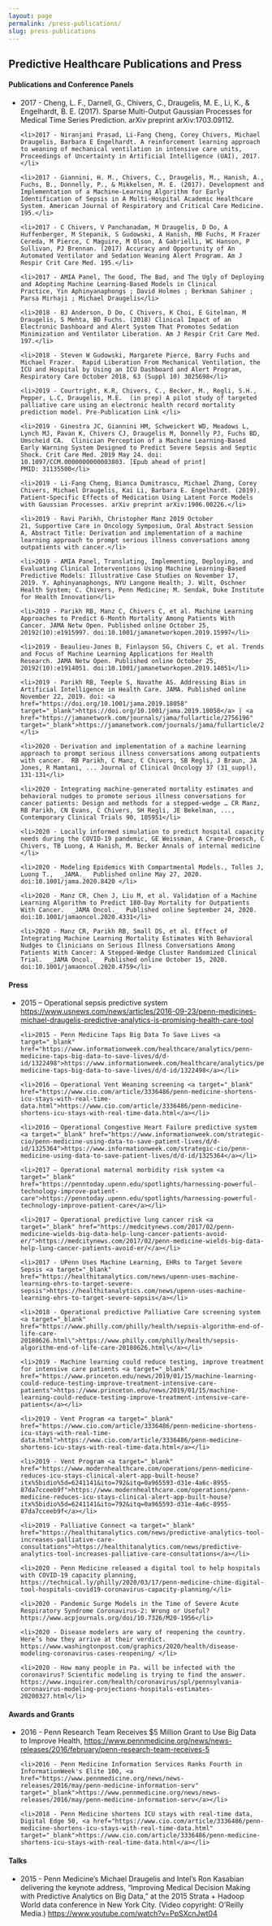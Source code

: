 ```yaml
---
layout: page
permalink: /press-publications/
slug: press-publications
---
```



<h2 class="blue-text text-darken-4">Predictive Healthcare Publications and Press</h2>
<h4>Publications and Conference Panels</h4>
<ul>
	<li>2017 - Cheng, L. F., Darnell, G., Chivers, C., Draugelis, M. E., Li, K., & Engelhardt, B. E. (2017). Sparse Multi-Output Gaussian Processes for Medical Time Series Prediction. arXiv preprint arXiv:1703.09112.</li>

	<li>2017 - Niranjani Prasad, Li-Fang Cheng, Corey Chivers, Michael Draugelis, Barbara E Engelhardt. A reinforcement learning approach to weaning of mechanical ventilation in intensive care units, Proceedings of Uncertainty in Artificial Intelligence (UAI), 2017.</li>

	<li>2017 - Giannini, H. M., Chivers, C., Draugelis, M., Hanish, A., Fuchs, B., Donnelly, P., & Mikkelsen, M. E. (2017). Development and Implementation of a Machine-Learning Algorithm for Early Identification of Sepsis in A Multi-Hospital Academic Healthcare System. American Journal of Respiratory and Critical Care Medicine. 195.</li>

	<li>2017 - C Chivers, V Panchanadam, M Draugelis, D Do, A Huffenberger, M Stepanik, S Gudowski, A Hanish, MB Fuchs, M Frazer Cereda, M Pierce, C Maguire, M Olson, A Gabrielli, WC Hanson, P Sullivan, PJ Brennan. (2017) Accuracy and Opportunity of An Automated Ventilator and Sedation Weaning Alert Program. Am J Respir Crit Care Med. 195.</li>

	<li>2017 - AMIA Panel, The Good, The Bad, and The Ugly of Deploying and Adopting Machine Learning-Based Models in Clinical Practice, Yin Aphinyanaphongs ; David Holmes ; Berkman Sahiner ; Parsa Mirhaji ; Michael Draugelis</li>

	<li>2018 - BJ Anderson, D Do, C Chivers, K Choi, E Gitelman, M Draugelis, S Mehta, BD Fuchs. (2018) Clinical Impact of an Electronic Dashboard and Alert System That Promotes Sedation Minimization and Ventilator Liberation. Am J Respir Crit Care Med. 197.</li>

	<li>2018 - Steven W Gudowski, Margarete Pierce, Barry Fuchs and Michael Frazer.  Rapid Liberation From Mechanical Ventilation, the ICU and Hospital by Using an ICU Dashboard and Alert Program,  Respiratory Care October 2018, 63 (Suppl 10) 3025698</li>

	<li>2019 - Courtright, K.R, Chivers, C., Becker, M., Regli, S.H., Pepper, L.C, Draugelis, M.E.  (in prep) A pilot study of targeted palliative care using an electronic health record mortality prediction model. Pre-Publication Link </li>

	<li>2019 - Ginestra JC, Giannini HM, Schweickert WD, Meadows L, Lynch MJ, Pavan K, Chivers CJ, Draugelis M, Donnelly PJ, Fuchs BD, Umscheid CA.  Clinician Perception of a Machine Learning-Based Early Warning System Designed to Predict Severe Sepsis and Septic Shock. Crit Care Med. 2019 May 24. doi: 10.1097/CCM.0000000000003803. [Epub ahead of print] PMID: 31135500</li>

	<li>2019 - Li-Fang Cheng, Bianca Dumitrascu, Michael Zhang, Corey Chivers, Michael Draugelis, Kai Li, Barbara E. Engelhardt. (2019). Patient-Specific Effects of Medication Using Latent Force Models with Gaussian Processes. arXiv preprint arXiv:1906.00226.</li>

	<li>2019 - Ravi Parikh, Christopher Manz 2019 October 21, Supportive Care in Oncology Symposium, Oral Abstract Session A, Abstract Title: Derivation and implementation of a machine learning approach to prompt serious illness conversations among outpatients with cancer.</li>

	<li>2019 - AMIA Panel, Translating, Implementing, Deploying, and Evaluating Clinical Interventions Using Machine Learning-Based Predictive Models: Illustrative Case Studies on November 17, 2019. Y. Aphinyanaphongs, NYU Langone Health; J. Wilt, Oschner Health System; C. Chivers, Penn Medicine; M. Sendak, Duke Institute for Health Innovation</li>

	<li>2019 - Parikh RB, Manz C, Chivers C, et al. Machine Learning Approaches to Predict 6-Month Mortality Among Patients With Cancer. JAMA Netw Open. Published online October 25, 20192(10):e1915997. doi:10.1001/jamanetworkopen.2019.15997</li>

	<li>2019 - Beaulieu-Jones B, Finlayson SG, Chivers C, et al. Trends and Focus of Machine Learning Applications for Health Research. JAMA Netw Open. Published online October 25, 20192(10):e1914051. doi:10.1001/jamanetworkopen.2019.14051</li>

	<li>2019 - Parikh RB, Teeple S, Navathe AS. Addressing Bias in Artificial Intelligence in Health Care. JAMA. Published online November 22, 2019. doi: <a href="https://doi.org/10.1001/jama.2019.18058" target="_blank">https://doi.org/10.1001/jama.2019.18058</a> | <a href="https://jamanetwork.com/journals/jama/fullarticle/2756196" target="_blank">https://jamanetwork.com/journals/jama/fullarticle/2756196</a></li>
	
	<li>2020 - Derivation and implementation of a machine learning approach to prompt serious illness conversations among outpatients with cancer.  RB Parikh, C Manz, C Chivers, SB Regli, J Braun, JA Jones, R Mamtani, ... Journal of Clinical Oncology 37 (31_suppl), 131-131</li>

	<li>2020 - Integrating machine-generated mortality estimates and behavioral nudges to promote serious illness conversations for cancer patients: Design and methods for a stepped-wedge … CR Manz, RB Parikh, CN Evans, C Chivers, SH Regli, JE Bekelman, ..., Contemporary Clinical Trials 90, 105951</li>

	<li>2020 - Locally informed simulation to predict hospital capacity needs during the COVID-19 pandemic, GE Weissman, A Crane-Droesch, C Chivers, TB Luong, A Hanish, M. Becker Annals of internal medicine </li>

	<li>2020 - Modeling Epidemics With Compartmental Models., Tolles J, Luong T.,  _JAMA._  Published online May 27, 2020. doi:10.1001/jama.2020.8420 </li>

	<li>2020 - Manz CR, Chen J, Liu M, et al. Validation of a Machine Learning Algorithm to Predict 180-Day Mortality for Outpatients With Cancer.  _JAMA Oncol._  Published online September 24, 2020. doi:10.1001/jamaoncol.2020.4331</li>

	<li>2020 - Manz CR, Parikh RB, Small DS, et al. Effect of Integrating Machine Learning Mortality Estimates With Behavioral Nudges to Clinicians on Serious Illness Conversations Among Patients With Cancer: A Stepped-Wedge Cluster Randomized Clinical Trial.  _JAMA Oncol._  Published online October 15, 2020. doi:10.1001/jamaoncol.2020.4759</li>
</ul>

<h4>Press</h4>
<ul>
	<li>2015 – Operational sepsis predictive system <a target="_blank" href="https://www.usnews.com/news/articles/2016-09-23/penn-medicines-michael-draugelis-predictive-analytics-is-promising-health-care-tool">https://www.usnews.com/news/articles/2016-09-23/penn-medicines-michael-draugelis-predictive-analytics-is-promising-health-care-tool</a></li>

	<li>2015 - Penn Medicine Taps Big Data To Save Lives <a target="_blank" href="https://www.informationweek.com/healthcare/analytics/penn-medicine-taps-big-data-to-save-lives/d/d-id/1322498">https://www.informationweek.com/healthcare/analytics/penn-medicine-taps-big-data-to-save-lives/d/d-id/1322498</a></li>

	<li>2016 – Operational Vent Weaning screening <a target="_blank" href="https://www.cio.com/article/3336486/penn-medicine-shortens-icu-stays-with-real-time-data.html">https://www.cio.com/article/3336486/penn-medicine-shortens-icu-stays-with-real-time-data.html</a></li>

	<li>2016 – Operational Congestive Heart Failure predictive system <a target="_blank" href="https://www.informationweek.com/strategic-cio/penn-medicine-using-data-to-save-patient-lives/d/d-id/1325364">https://www.informationweek.com/strategic-cio/penn-medicine-using-data-to-save-patient-lives/d/d-id/1325364</a></li>

	<li>2017 – Operational maternal morbidity risk system <a target="_blank" href="https://penntoday.upenn.edu/spotlights/harnessing-powerful-technology-improve-patient-care">https://penntoday.upenn.edu/spotlights/harnessing-powerful-technology-improve-patient-care</a></li>

	<li>2017 – Operational predictive lung cancer risk <a target="_blank" href="https://medcitynews.com/2017/02/penn-medicine-wields-big-data-help-lung-cancer-patients-avoid-er/">https://medcitynews.com/2017/02/penn-medicine-wields-big-data-help-lung-cancer-patients-avoid-er/</a></li>

	<li>2017 - UPenn Uses Machine Learning, EHRs to Target Severe Sepsis <a target="_blank" href="https://healthitanalytics.com/news/upenn-uses-machine-learning-ehrs-to-target-severe-sepsis">https://healthitanalytics.com/news/upenn-uses-machine-learning-ehrs-to-target-severe-sepsis</a></li>

	<li>2018 - Operational predictive Palliative Care screening system <a target="_blank" href="https://www.philly.com/philly/health/sepsis-algorithm-end-of-life-care-20180626.html\">https://www.philly.com/philly/health/sepsis-algorithm-end-of-life-care-20180626.html\</a></li>

	<li>2019 - Machine learning could reduce testing, improve treatment for intensive care patients <a target="_blank" href="https://www.princeton.edu/news/2019/01/15/machine-learning-could-reduce-testing-improve-treatment-intensive-care-patients">https://www.princeton.edu/news/2019/01/15/machine-learning-could-reduce-testing-improve-treatment-intensive-care-patients</a></li>

	<li>2019 - Vent Program <a target="_blank" href="https://www.cio.com/article/3336486/penn-medicine-shortens-icu-stays-with-real-time-data.html">https://www.cio.com/article/3336486/penn-medicine-shortens-icu-stays-with-real-time-data.html</a></li>

	<li>2019 - Vent Program <a target="_blank" href="https://www.modernhealthcare.com/operations/penn-medicine-reduces-icu-stays-clinical-alert-app-built-house?itx%5bidio%5d=6241141&ito=792&itq=0a965593-d31e-4a6c-8955-87da7cceeb9f">https://www.modernhealthcare.com/operations/penn-medicine-reduces-icu-stays-clinical-alert-app-built-house?itx%5bidio%5d=6241141&ito=792&itq=0a965593-d31e-4a6c-8955-87da7cceeb9f</a></li>

	<li>2019 - Palliative Connect <a target="_blank" href="https://healthitanalytics.com/news/predictive-analytics-tool-increases-palliative-care-consultations">https://healthitanalytics.com/news/predictive-analytics-tool-increases-palliative-care-consultations</a></li>
	
	<li>2020 - Penn Medicine released a digital tool to help hospitals with COVID-19 capacity planning,  https://technical.ly/philly/2020/03/17/penn-medicine-chime-digital-tool-hospitals-covid19-coronavirus-capacity-planning/</li>

	<li>2020 - Pandemic Surge Models in the Time of Severe Acute Respiratory Syndrome Coronavirus-2: Wrong or Useful? https://www.acpjournals.org/doi/10.7326/M20-1956</li>

	<li>2020 - Disease modelers are wary of reopening the country. Here’s how they arrive at their verdict. https://www.washingtonpost.com/graphics/2020/health/disease-modeling-coronavirus-cases-reopening/ </li>

	<li>2020 - How many people in Pa. will be infected with the coronavirus? Scientific modeling is trying to find the answer. https://www.inquirer.com/health/coronavirus/spl/pennsylvania-coronavirus-modeling-projections-hospitals-estimates-20200327.html</li>
	
</ul>
<h4>Awards and Grants</h4>
<ul>
	<li>2016 - Penn Research Team Receives $5 Million Grant to Use Big Data to Improve Health, <a href="https://www.pennmedicine.org/news/news-releases/2016/february/penn-research-team-receives-5" target="_blank">https://www.pennmedicine.org/news/news-releases/2016/february/penn-research-team-receives-5</a></li>

	<li>2016 - Penn Medicine Information Services Ranks Fourth in InformationWeek's Elite 100, <a href="https://www.pennmedicine.org/news/news-releases/2016/may/penn-medicine-information-serv" target="_blank">https://www.pennmedicine.org/news/news-releases/2016/may/penn-medicine-information-serv</a></li>

	<li>2018 - Penn Medicine shortens ICU stays with real-time data, Digital Edge 50, <a href="https://www.cio.com/article/3336486/penn-medicine-shortens-icu-stays-with-real-time-data.html" target="_blank">https://www.cio.com/article/3336486/penn-medicine-shortens-icu-stays-with-real-time-data.html</a></li>
</ul>
<h4>Talks</h4>
<ul>
	<li>2015 - Penn Medicine’s Michael Draugelis and Intel’s Ron Kasabian delivering the keynote address, “Improving Medical Decision Making with Predictive Analytics on Big Data,” at the 2015 Strata + Hadoop World data conference in New York City. (Video copyright: O’Reilly Media.) <a href="https://www.youtube.com/watch?v=PpSXcnJwt04" target="_blank">https://www.youtube.com/watch?v=PpSXcnJwt04</li>
</ul>

